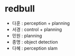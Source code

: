 # redbull
- 다훈 : perception + planning
- 서경 : control + planning
- 민원 : planning
- 종명 : object detection
- 다혜 : perception slam
